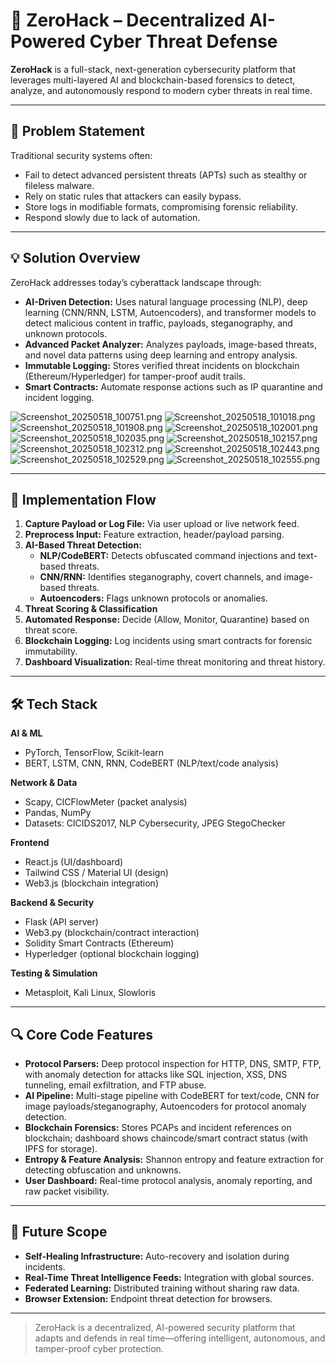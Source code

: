# 🔐 ZeroHack – Decentralized AI-Powered Cyber Threat Defense

**ZeroHack** is a full-stack, next-generation cybersecurity platform that leverages multi-layered AI and blockchain-based forensics to detect, analyze, and autonomously respond to modern cyber threats in real time.

---

## 🧩 Problem Statement

Traditional security systems often:
- Fail to detect advanced persistent threats (APTs) such as stealthy or fileless malware.
- Rely on static rules that attackers can easily bypass.
- Store logs in modifiable formats, compromising forensic reliability.
- Respond slowly due to lack of automation.

---

## 💡 Solution Overview

ZeroHack addresses today’s cyberattack landscape through:
- **AI-Driven Detection:** Uses natural language processing (NLP), deep learning (CNN/RNN, LSTM, Autoencoders), and transformer models to detect malicious content in traffic, payloads, steganography, and unknown protocols.
- **Advanced Packet Analyzer:** Analyzes payloads, image-based threats, and novel data patterns using deep learning and entropy analysis.
- **Immutable Logging:** Stores verified threat incidents on blockchain (Ethereum/Hyperledger) for tamper-proof audit trails.
- **Smart Contracts:** Automate response actions such as IP quarantine and incident logging.

![Screenshot_20250518_100751.png](https://raw.githubusercontent.com/deekshith-b48/ZeroHack/be9c1391ed087c0eb9a4b7d2ac822b915f66475b/screenshots/Screenshot_20250518_100751.png)
![Screenshot_20250518_101018.png](https://raw.githubusercontent.com/deekshith-b48/ZeroHack/be9c1391ed087c0eb9a4b7d2ac822b915f66475b/screenshots/Screenshot_20250518_101018.png)
![Screenshot_20250518_101908.png](https://raw.githubusercontent.com/deekshith-b48/ZeroHack/be9c1391ed087c0eb9a4b7d2ac822b915f66475b/screenshots/Screenshot_20250518_101908.png)
![Screenshot_20250518_102001.png](https://raw.githubusercontent.com/deekshith-b48/ZeroHack/be9c1391ed087c0eb9a4b7d2ac822b915f66475b/screenshots/Screenshot_20250518_102001.png)
![Screenshot_20250518_102035.png](https://raw.githubusercontent.com/deekshith-b48/ZeroHack/be9c1391ed087c0eb9a4b7d2ac822b915f66475b/screenshots/Screenshot_20250518_102035.png)
![Screenshot_20250518_102157.png](https://raw.githubusercontent.com/deekshith-b48/ZeroHack/be9c1391ed087c0eb9a4b7d2ac822b915f66475b/screenshots/Screenshot_20250518_102157.png)
![Screenshot_20250518_102312.png](https://raw.githubusercontent.com/deekshith-b48/ZeroHack/be9c1391ed087c0eb9a4b7d2ac822b915f66475b/screenshots/Screenshot_20250518_102312.png)
![Screenshot_20250518_102443.png](https://raw.githubusercontent.com/deekshith-b48/ZeroHack/be9c1391ed087c0eb9a4b7d2ac822b915f66475b/screenshots/Screenshot_20250518_102443.png)
![Screenshot_20250518_102529.png](https://raw.githubusercontent.com/deekshith-b48/ZeroHack/be9c1391ed087c0eb9a4b7d2ac822b915f66475b/screenshots/Screenshot_20250518_102529.png)
![Screenshot_20250518_102555.png](https://raw.githubusercontent.com/deekshith-b48/ZeroHack/be9c1391ed087c0eb9a4b7d2ac822b915f66475b/screenshots/Screenshot_20250518_102555.png)

---

## 🔁 Implementation Flow

1. **Capture Payload or Log File:** Via user upload or live network feed.
2. **Preprocess Input:** Feature extraction, header/payload parsing.
3. **AI-Based Threat Detection:** 
   - **NLP/CodeBERT:** Detects obfuscated command injections and text-based threats.
   - **CNN/RNN:** Identifies steganography, covert channels, and image-based threats.
   - **Autoencoders:** Flags unknown protocols or anomalies.
4. **Threat Scoring & Classification**
5. **Automated Response:** Decide (Allow, Monitor, Quarantine) based on threat score.
6. **Blockchain Logging:** Log incidents using smart contracts for forensic immutability.
7. **Dashboard Visualization:** Real-time threat monitoring and threat history.

---

## 🛠️ Tech Stack

**AI & ML**
- PyTorch, TensorFlow, Scikit-learn
- BERT, LSTM, CNN, RNN, CodeBERT (NLP/text/code analysis)

**Network & Data**
- Scapy, CICFlowMeter (packet analysis)
- Pandas, NumPy
- Datasets: CICIDS2017, NLP Cybersecurity, JPEG StegoChecker

**Frontend**
- React.js (UI/dashboard)
- Tailwind CSS / Material UI (design)
- Web3.js (blockchain integration)

**Backend & Security**
- Flask (API server)
- Web3.py (blockchain/contract interaction)
- Solidity Smart Contracts (Ethereum)
- Hyperledger (optional blockchain logging)

**Testing & Simulation**
- Metasploit, Kali Linux, Slowloris

---

## 🔍 Core Code Features

- **Protocol Parsers:** Deep protocol inspection for HTTP, DNS, SMTP, FTP, with anomaly detection for attacks like SQL injection, XSS, DNS tunneling, email exfiltration, and FTP abuse.
- **AI Pipeline:** Multi-stage pipeline with CodeBERT for text/code, CNN for image payloads/steganography, Autoencoders for protocol anomaly detection.
- **Blockchain Forensics:** Stores PCAPs and incident references on blockchain; dashboard shows chaincode/smart contract status (with IPFS for storage).
- **Entropy & Feature Analysis:** Shannon entropy and feature extraction for detecting obfuscation and unknowns.
- **User Dashboard:** Real-time protocol analysis, anomaly reporting, and raw packet visibility.

---

## 🚀 Future Scope

- **Self-Healing Infrastructure:** Auto-recovery and isolation during incidents.
- **Real-Time Threat Intelligence Feeds:** Integration with global sources.
- **Federated Learning:** Distributed training without sharing raw data.
- **Browser Extension:** Endpoint threat detection for browsers.

---

> ZeroHack is a decentralized, AI-powered security platform that adapts and defends in real time—offering intelligent, autonomous, and tamper-proof cyber protection.
